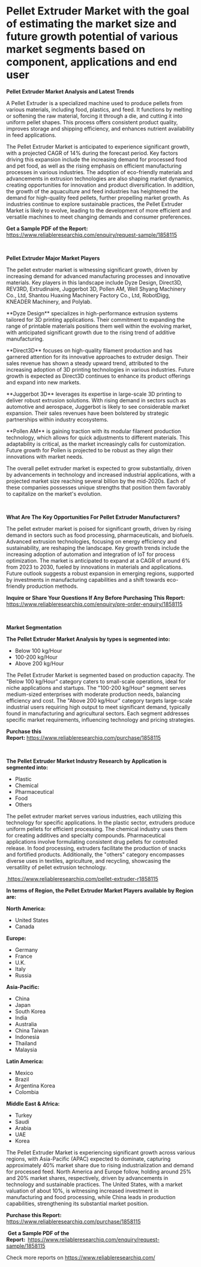 <p><h1>Pellet Extruder Market with the goal of estimating the market size and future growth potential of various market segments based on component, applications and end user</h1></p><p><strong>Pellet Extruder Market Analysis and Latest Trends</strong></p>
<p><p>A Pellet Extruder is a specialized machine used to produce pellets from various materials, including food, plastics, and feed. It functions by melting or softening the raw material, forcing it through a die, and cutting it into uniform pellet shapes. This process offers consistent product quality, improves storage and shipping efficiency, and enhances nutrient availability in feed applications.</p><p>The Pellet Extruder Market is anticipated to experience significant growth, with a projected CAGR of 14% during the forecast period. Key factors driving this expansion include the increasing demand for processed food and pet food, as well as the rising emphasis on efficient manufacturing processes in various industries. The adoption of eco-friendly materials and advancements in extrusion technologies are also shaping market dynamics, creating opportunities for innovation and product diversification. In addition, the growth of the aquaculture and feed industries has heightened the demand for high-quality feed pellets, further propelling market growth. As industries continue to explore sustainable practices, the Pellet Extruder Market is likely to evolve, leading to the development of more efficient and versatile machines to meet changing demands and consumer preferences.</p></p>
<p><strong>Get a Sample PDF of the Report:&nbsp;</strong> <a href="https://www.reliableresearchiq.com/enquiry/request-sample/1858115?utm_campaign=3103&utm_medium=2&utm_source=Github&utm_content=ia&utm_term=11042025&utm_id=pellet-extruder">https://www.reliableresearchiq.com/enquiry/request-sample/1858115</a></p>
<p>&nbsp;</p>
<p><strong>Pellet Extruder Major Market Players</strong></p>
<p><p>The pellet extruder market is witnessing significant growth, driven by increasing demand for advanced manufacturing processes and innovative materials. Key players in this landscape include Dyze Design, Direct3D, REV3RD, Extrudinaire, Juggerbot 3D, Pollen AM, Well Shyang Machinery Co., Ltd, Shantou Huaxing Machinery Factory Co., Ltd, RobotDigg, KNEADER Machinery, and Polylab.</p><p>**Dyze Design** specializes in high-performance extrusion systems tailored for 3D printing applications. Their commitment to expanding the range of printable materials positions them well within the evolving market, with anticipated significant growth due to the rising trend of additive manufacturing.</p><p>**Direct3D** focuses on high-quality filament production and has garnered attention for its innovative approaches to extruder design. Their sales revenue has shown a steady upward trend, attributed to the increasing adoption of 3D printing technologies in various industries. Future growth is expected as Direct3D continues to enhance its product offerings and expand into new markets.</p><p>**Juggerbot 3D** leverages its expertise in large-scale 3D printing to deliver robust extrusion solutions. With rising demand in sectors such as automotive and aerospace, Juggerbot is likely to see considerable market expansion. Their sales revenues have been bolstered by strategic partnerships within industry ecosystems.</p><p>**Pollen AM** is gaining traction with its modular filament production technology, which allows for quick adjustments to different materials. This adaptability is critical, as the market increasingly calls for customization. Future growth for Pollen is projected to be robust as they align their innovations with market needs.</p><p>The overall pellet extruder market is expected to grow substantially, driven by advancements in technology and increased industrial applications, with a projected market size reaching several billion by the mid-2020s. Each of these companies possesses unique strengths that position them favorably to capitalize on the market's evolution.</p></p>
<p>&nbsp;</p>
<p><strong>What Are The Key Opportunities For Pellet Extruder Manufacturers?</strong></p>
<p><p>The pellet extruder market is poised for significant growth, driven by rising demand in sectors such as food processing, pharmaceuticals, and biofuels. Advanced extrusion technologies, focusing on energy efficiency and sustainability, are reshaping the landscape. Key growth trends include the increasing adoption of automation and integration of IoT for process optimization. The market is anticipated to expand at a CAGR of around 6% from 2023 to 2030, fueled by innovations in materials and applications. Future outlook suggests a robust expansion in emerging regions, supported by investments in manufacturing capabilities and a shift towards eco-friendly production methods.</p></p>
<p><strong>Inquire or Share Your Questions If Any Before Purchasing This Report:</strong> <a href="https://www.reliableresearchiq.com/enquiry/pre-order-enquiry/1858115?utm_campaign=3103&utm_medium=2&utm_source=Github&utm_content=ia&utm_term=11042025&utm_id=pellet-extruder">https://www.reliableresearchiq.com/enquiry/pre-order-enquiry/1858115</a></p>
<p>&nbsp;</p>
<p><strong>Market Segmentation</strong></p>
<p><strong>The Pellet Extruder Market Analysis by types is segmented into:</strong></p>
<p><ul><li>Below 100 kg/Hour</li><li>100-200 kg/Hour</li><li>Above 200 kg/Hour</li></ul></p>
<p><p>The Pellet Extruder Market is segmented based on production capacity. The "Below 100 kg/Hour" category caters to small-scale operations, ideal for niche applications and startups. The "100-200 kg/Hour" segment serves medium-sized enterprises with moderate production needs, balancing efficiency and cost. The "Above 200 kg/Hour" category targets large-scale industrial users requiring high output to meet significant demand, typically found in manufacturing and agricultural sectors. Each segment addresses specific market requirements, influencing technology and pricing strategies.</p></p>
<p><strong>Purchase this Report:&nbsp;</strong><a href="https://www.reliableresearchiq.com/purchase/1858115?utm_campaign=3103&utm_medium=2&utm_source=Github&utm_content=ia&utm_term=11042025&utm_id=pellet-extruder">https://www.reliableresearchiq.com/purchase/1858115</a></p>
<p>&nbsp;</p>
<p><strong>The Pellet Extruder Market Industry Research by Application is segmented into:</strong></p>
<p><ul><li>Plastic</li><li>Chemical</li><li>Pharmaceutical</li><li>Food</li><li>Others</li></ul></p>
<p><p>The pellet extruder market serves various industries, each utilizing this technology for specific applications. In the plastic sector, extruders produce uniform pellets for efficient processing. The chemical industry uses them for creating additives and specialty compounds. Pharmaceutical applications involve formulating consistent drug pellets for controlled release. In food processing, extruders facilitate the production of snacks and fortified products. Additionally, the "others" category encompasses diverse uses in textiles, agriculture, and recycling, showcasing the versatility of pellet extrusion technology.</p></p>
<p><a href="https://www.reliableresearchiq.com/pellet-extruder-r1858115?utm_campaign=3103&utm_medium=2&utm_source=Github&utm_content=ia&utm_term=11042025&utm_id=pellet-extruder">&nbsp;https://www.reliableresearchiq.com/pellet-extruder-r1858115</a></p>
<p><strong>In terms of Region, the Pellet Extruder Market Players available by Region are:</strong></p>
<p>
    <p> <strong> North America: </strong>
        <ul>
            <li>United States</li>
            <li>Canada</li>
        </ul>
        </p> 
    <p> <strong> Europe: </strong>
        <ul>
            <li>Germany</li>
            <li>France</li>
            <li>U.K.</li>
            <li>Italy</li>
            <li>Russia</li>
        </ul>
        </p> 
    <p> <strong> Asia-Pacific: </strong>
        <ul>
            <li>China</li>
            <li>Japan</li>
            <li>South Korea</li>
            <li>India</li>
            <li>Australia</li>
            <li>China Taiwan</li>
            <li>Indonesia</li>
            <li>Thailand</li>
            <li>Malaysia</li>
        </ul>
        </p> 
    <p> <strong> Latin America: </strong>
        <ul>
            <li>Mexico</li>
            <li>Brazil</li>
            <li>Argentina Korea</li>
            <li>Colombia</li>
        </ul>
        </p> 
    <p> <strong> Middle East & Africa: </strong>
        <ul>
            <li>Turkey</li>
            <li>Saudi</li>
            <li>Arabia</li>
            <li>UAE</li>
            <li>Korea</li>
        </ul>
    </p>
    </p>
<p><p>The Pellet Extruder Market is experiencing significant growth across various regions, with Asia-Pacific (APAC) expected to dominate, capturing approximately 40% market share due to rising industrialization and demand for processed feed. North America and Europe follow, holding around 25% and 20% market shares, respectively, driven by advancements in technology and sustainable practices. The United States, with a market valuation of about 10%, is witnessing increased investment in manufacturing and food processing, while China leads in production capabilities, strengthening its substantial market position.</p></p>
<p><strong>Purchase this Report: </strong><a href="https://www.reliableresearchiq.com/purchase/1858115?utm_campaign=3103&utm_medium=2&utm_source=Github&utm_content=ia&utm_term=11042025&utm_id=pellet-extruder">https://www.reliableresearchiq.com/purchase/1858115</a></p>
<p>&nbsp;<strong>Get a Sample PDF of the Report:&nbsp;&nbsp;</strong><a href="https://www.reliableresearchiq.com/enquiry/request-sample/1858115?utm_campaign=3103&utm_medium=2&utm_source=Github&utm_content=ia&utm_term=11042025&utm_id=pellet-extruder">https://www.reliableresearchiq.com/enquiry/request-sample/1858115</a></p>
<p><strong></strong></p>
<p>Check more reports on <a href="https://www.reliableresearchiq.com/?utm_campaign=3103&utm_medium=2&utm_source=Github&utm_content=ia&utm_term=11042025&utm_id=pellet-extruder">https://www.reliableresearchiq.com/</a></p>